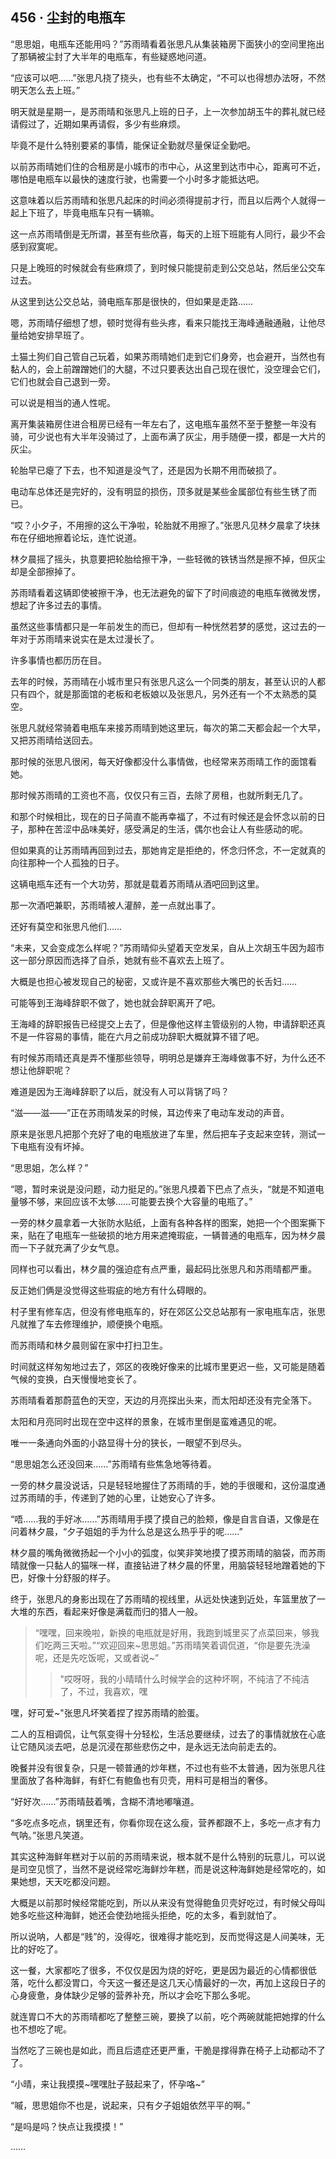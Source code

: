 ## 456 · 尘封的电瓶车

“思思姐，电瓶车还能用吗？”苏雨晴看着张思凡从集装箱房下面狭小的空间里拖出了那辆被尘封了大半年的电瓶车，有些疑惑地问道。

“应该可以吧……”张思凡挠了挠头，也有些不太确定，“不可以也得想办法呀，不然明天怎么去上班。”

明天就是星期一，是苏雨晴和张思凡上班的日子，上一次参加胡玉牛的葬礼就已经请假过了，近期如果再请假，多少有些麻烦。

毕竟不是什么特别要紧的事情，能保证全勤就尽量保证全勤吧。

以前苏雨晴她们住的合租房是小城市的市中心，从这里到达市中心，距离可不近，哪怕是电瓶车以最快的速度行驶，也需要一个小时多才能抵达吧。

这意味着以后苏雨晴和张思凡起床的时间必须得提前才行，而且以后两个人就得一起上下班了，毕竟电瓶车只有一辆嘛。

这一点苏雨晴倒是无所谓，甚至有些欣喜，每天的上班下班能有人同行，最少不会感到寂寞呢。

只是上晚班的时候就会有些麻烦了，到时候只能提前走到公交总站，然后坐公交车过去。

从这里到达公交总站，骑电瓶车那是很快的，但如果是走路……

嗯，苏雨晴仔细想了想，顿时觉得有些头疼，看来只能找王海峰通融通融，让他尽量给她安排早班了。

土猫土狗们自己管自己玩着，如果苏雨晴她们走到它们身旁，也会避开，当然也有黏人的，会上前蹭蹭她们的大腿，不过只要表达出自己现在很忙，没空理会它们，它们也就会自己退到一旁。

可以说是相当的通人性呢。

离开集装箱房住进合租房已经有一年左右了，这电瓶车虽然不至于整整一年没有骑，可少说也有大半年没骑过了，上面布满了灰尘，用手随便一摸，都是一大片的灰尘。

轮胎早已瘪了下去，也不知道是没气了，还是因为长期不用而破损了。

电动车总体还是完好的，没有明显的损伤，顶多就是某些金属部位有些生锈了而已。

“哎？小夕子，不用擦的这么干净啦，轮胎就不用擦了。”张思凡见林夕晨拿了块抹布在仔细地擦着论坛，连忙说道。

林夕晨摇了摇头，执意要把轮胎给擦干净，一些轻微的铁锈当然是擦不掉，但灰尘却是全部擦掉了。

苏雨晴看着这辆即使被擦干净，也无法避免的留下了时间痕迹的电瓶车微微发愣，想起了许多过去的事情。

虽然这些事情都只是一年前发生的而已，但却有一种恍然若梦的感觉，这过去的一年对于苏雨晴来说实在是太过漫长了。

许多事情也都历历在目。

去年的时候，苏雨晴在小城市里只有张思凡这么一个同类的朋友，甚至认识的人都只有四个，就是那面馆的老板和老板娘以及张思凡，另外还有一个不太熟悉的莫空。

张思凡就经常骑着电瓶车来接苏雨晴到她这里玩，每次的第二天都会起一个大早，又把苏雨晴给送回去。

那时候的张思凡很闲，每天好像都没什么事情做，也经常来苏雨晴工作的面馆看她。

那时候苏雨晴的工资也不高，仅仅只有三百，去除了房租，也就所剩无几了。

和那个时候相比，现在的日子简直不能再幸福了，不过有时候还是会怀念以前的日子，那种在苦涩中品味美好，感受满足的生活，偶尔也会让人有些感动的呢。

但如果真的让苏雨晴再回到过去，那她肯定是拒绝的，怀念归怀念，不一定就真的向往那种一个人孤独的日子。

这辆电瓶车还有一个大功劳，那就是载着苏雨晴从酒吧回到这里。

那一次酒吧兼职，苏雨晴被人灌醉，差一点就出事了。

还好有莫空和张思凡他们……

“未来，又会变成怎么样呢？”苏雨晴仰头望着天空发呆，自从上次胡玉牛因为超市这一部分原因而选择了自杀，她就有些不喜欢去上班了。

大概是也担心被发现自己的秘密，又或许是不喜欢那些大嘴巴的长舌妇……

可能等到王海峰辞职不做了，她也就会辞职离开了吧。

王海峰的辞职报告已经提交上去了，但是像他这样主管级别的人物，申请辞职还真不是一件容易的事情，能在六月之前成功辞职大概就算不错了吧。

有时候苏雨晴还真是弄不懂那些领导，明明总是嫌弃王海峰做事不好，为什么还不想让他辞职呢？

难道是因为王海峰辞职了以后，就没有人可以背锅了吗？

“滋——滋——”正在苏雨晴发呆的时候，耳边传来了电动车发动的声音。

原来是张思凡把那个充好了电的电瓶放进了车里，然后把车子支起来空转，测试一下电瓶有没有坏掉。

“思思姐，怎么样？”

“嗯，暂时来说是没问题，动力挺足的。”张思凡摸着下巴点了点头，“就是不知道电量够不够，来回应该不太够……可能要去换个大容量的电瓶了。”

一旁的林夕晨拿着一大张防水贴纸，上面有各种各样的图案，她把一个个图案撕下来，贴在了电瓶车一些破损的地方用来遮掩瑕疵，一辆普通的电瓶车，因为林夕晨而一下子就充满了少女气息。

同样也可以看出，林夕晨的强迫症有点严重，最起码比张思凡和苏雨晴都严重。

反正她们俩是没觉得这些瑕疵的地方有什么碍眼的。

村子里有修车店，但没有修电瓶车的，好在郊区公交总站那有一家电瓶车店，张思凡就推了车去修理维护，顺便换个电瓶。

而苏雨晴和林夕晨则留在家中打扫卫生。

时间就这样匆匆地过去了，郊区的夜晚好像来的比城市里更迟一些，又可能是随着气候的变换，白天慢慢地变长了。

苏雨晴看着那蔚蓝色的天空，天边的月亮探出头来，而太阳却还没有完全落下。

太阳和月亮同时出现在空中这样的景象，在城市里倒是蛮难遇见的呢。

唯一一条通向外面的小路显得十分的狭长，一眼望不到尽头。

“思思姐怎么还没回来……”苏雨晴有些焦急地等待着。

一旁的林夕晨没说话，只是轻轻地握住了苏雨晴的手，她的手很暖和，这份温度通过苏雨晴的手，传递到了她的心里，让她安心了许多。

“唔……我的手好冰……”苏雨晴用手摸了摸自己的脸颊，像是自言自语，又像是在问着林夕晨，“夕子姐姐的手为什么总是这么热乎乎的呢……”

林夕晨的嘴角微微扬起一个小小的弧度，似笑非笑地摸了摸苏雨晴的脑袋，而苏雨晴就像一只黏人的猫咪一样，直接钻进了林夕晨的怀里，用脑袋轻轻地蹭着她的下巴，好像十分舒服的样子。

终于，张思凡的身影出现在了苏雨晴的视线里，从远处快速到近处，车篮里放了一大堆的东西，看起来好像是满载而归的猎人一般。

> “嘿嘿，回来晚啦，新换的电瓶就是好用，我跑到城里买了点菜回来，够我们吃两三天啦。”“欢迎回来~思思姐。”苏雨晴笑着调侃道，“你是要先洗澡呢，还是先吃饭呢，又或者说~”
>> "哎呀呀，我的小晴晴什么时候学会的这种坏啊，不纯洁了不纯洁了，不过，我喜欢，嘿

嘿，好可爱~"张思凡坏笑着捏了捏苏雨晴的脸蛋。

二人的互相调侃，让气氛变得十分轻松，生活总要继续，过去了的事情就放在心底让它随风淡去吧，总是沉浸在那些悲伤之中，是永远无法向前走去的。

晚餐并没有很复杂，只是一顿普通的炒年糕，不过也有些不太普通，因为张思凡往里面放了各种海鲜，有虾仁有鲍鱼也有贝壳，用料可是相当的奢侈。

“好好次……”苏雨晴鼓着嘴，含糊不清地嘟嚷道。

“多吃点多吃点，锅里还有，你看你现在这么瘦，营养都跟不上，多吃一点才有力气呐。”张思凡笑道。

其实这种海鲜年糕对于以前的苏雨晴来说，根本就不是什么特别的玩意儿，可以说是司空见惯了，当然不是说经常吃海鲜炒年糕，而是说这种海鲜她是经常吃的，如果她想，天天吃都没问题。

大概是以前那时候经常能吃到，所以从来没有觉得鲍鱼贝壳好吃过，有时候父母叫她多吃些这种海鲜，她还会使劲地摇头拒绝，吃的太多，看到就怕了。

所以说呐，人都是“贱”的，没得吃，很难得才能吃到，反而觉得这是人间美味，无比的好吃了。

这一餐，大家都吃了很多，不仅仅是因为烧的好吃，更是因为最近的心情都很低落，吃什么都没胃口，今天这一餐还是这几天心情最好的一次，再加上这段日子的心身疲惫，身体缺少足够的营养补充，所以才会吃下那么多呢。

就连胃口不大的苏雨晴都吃了整整三碗，要换了以前，吃个两碗就能把她撑的什么也不想吃了呢。

当然吃了三碗也是如此，而且后遗症还更严重，干脆是撑得靠在椅子上动都动不了了。

“小晴，来让我摸摸~嘿嘿肚子鼓起来了，怀孕咯~”

“嘁，思思姐你不也是，说起来，只有夕子姐姐依然平平的啊。”

“是吗是吗？快点让我摸摸！”

……
